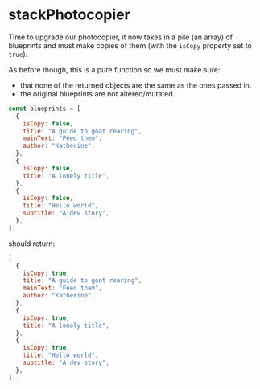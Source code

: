 # stackPhotocopier

Time to upgrade our photocopier, it now takes in a pile (an array) of blueprints and must make copies of them (with the `isCopy` property set to `true`).

As before though, this is a pure function so we must make sure:

- that none of the returned objects are the same as the ones passed in.
- the original blueprints are not altered/mutated.

```js
const blueprints = [
  {
    isCopy: false,
    title: "A guide to goat rearing",
    mainText: "Feed them",
    author: "Katherine",
  },
  {
    isCopy: false,
    title: "A lonely title",
  },
  {
    isCopy: false,
    title: "Hello world",
    subtitle: "A dev story",
  },
];
```

should return:

```js
[
  {
    isCopy: true,
    title: "A guide to goat rearing",
    mainText: "Feed them",
    author: "Katherine",
  },
  {
    isCopy: true,
    title: "A lonely title",
  },
  {
    isCopy: true,
    title: "Hello world",
    subtitle: "A dev story",
  },
];
```
